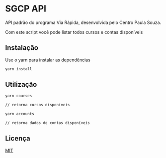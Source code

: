 # SGCP API

API padrão do programa Via Rápida, desenvolvida pelo Centro Paula Souza.

Com este script você pode listar todos cursos e contas disponíveis
## Instalação

Use o yarn para instalar as dependências

```bash
yarn install
```

## Utilização

```bash
yarn courses

// retorna cursos disponíveis
```
```bash
yarn accounts

// retorna dados de contas disponíveis
```

## Licença
[MIT](LICENSE)